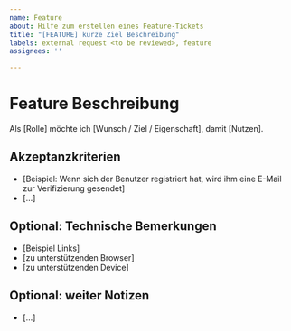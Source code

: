 ```yaml
---
name: Feature
about: Hilfe zum erstellen eines Feature-Tickets
title: "[FEATURE] kurze Ziel Beschreibung"
labels: external request <to be reviewed>, feature
assignees: ''

---
```


# Feature Beschreibung

Als [Rolle]
möchte ich [Wunsch / Ziel / Eigenschaft], 
damit [Nutzen].

## Akzeptanzkriterien

* [Beispiel: Wenn sich der Benutzer registriert hat, wird ihm eine E-Mail zur Verifizierung gesendet]
* [...]

## Optional: Technische Bemerkungen

* [Beispiel Links]
* [zu unterstützenden Browser]
* [zu unterstützenden Device]

## Optional: weiter Notizen
* [...]
